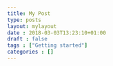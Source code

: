```yaml
---
title: My Post
type: posts
layout: mylayout
date : 2018-03-03T13:23:10+01:00
draft : false
tags : ["Getting started"]
categories : []
---
```


